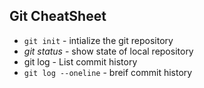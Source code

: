 ## Git CheatSheet

* `git init` - intialize the git repository
* _git status_ - show state of local repository
* git log - List commit history
* `git log --oneline` - breif commit history
